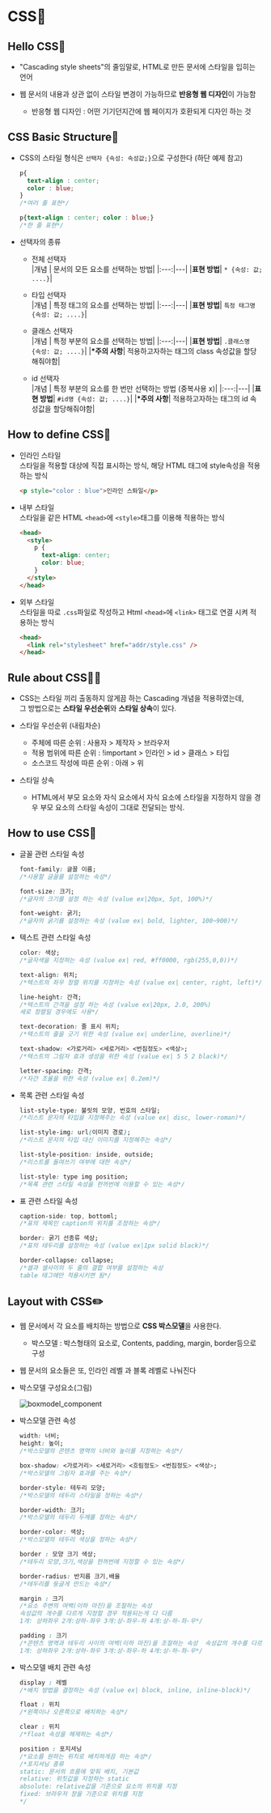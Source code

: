 # CSS📜

## Hello CSS👋

- "Cascading style sheets"의 줄임말로, HTML로 만든 문서에 스타일을 입히는 언어

- 웹 문서의 내용과 상관 없이 스타일 변경이 가능하므로 **반응형 웹 디자인**이 가능함

  - 반응형 웹 디자인 : 어떤 기기던지간에 웹 페이지가 호환되게 디자인 하는 것<br>

## CSS Basic Structure🧱

- CSS의 스타일 형식은 `선택자 {속성: 속성값;}`으로 구성한다 (하단 예제 참고)

  ```CSS
  p{
    text-align : center;
    color : blue;
  }
  /*여러 줄 표현*/

  p{text-align : center; color : blue;}
  /*한 줄 표현*/
  ```

- 선택자의 종류

  - 전체 선택자 <br>
    |개념 | 문서의 모든 요소를 선택하는 방법|
    |:---:|---|
    |**표현 방법**| `* {속성: 값; ....}`|

  - 타입 선택자<br>
    |개념 | 특정 태그의 요소를 선택하는 방법|
    |:---:|---|
    |**표현 방법**| `특정 태그명 {속성: 값; ....}`|

  - 클래스 선택자<br>
    |개념 | 특정 부분의 요소를 선택하는 방법|
    |:---:|---|
    |**표현 방법**| `.클래스명 {속성: 값; ....}`|
    |**\*주의 사항**| 적용하고자하는 태그의 class 속성값을 할당해줘야함|

  - id 선택자<br>
    |개념 | 특정 부분의 요소를 한 번만 선택하는 방법 (중복사용 x)|
    |:---:|---|
    |**표현 방법**| `#id명 {속성: 값; ....}`|
    |**\*주의 사항**| 적용하고자하는 태그의 id 속성값을 할당해줘야함|

## How to define CSS📝

- 인라인 스타일<br>
  스타일을 적용할 대상에 직접 표시하는 방식, 해당 HTML 태그에 style속성을 적용하는 방식<br>

  ```html
  <p style="color : blue">인라인 스톼일</p>
  ```

- 내부 스타일<br>
  스타일을 같은 HTML `<head>`에 `<style>`태그를 이용해 적용하는 방식

  ```html
  <head>
    <style>
      p {
        text-align: center;
        color: blue;
      }
    </style>
  </head>
  ```

- 외부 스타일<br>
  스타일을 따로 `.css`파일로 작성하고 Html `<head>`에 `<link>` 태그로 연결 시켜 적용하는 방식

  ```html
  <head>
    <link rel="stylesheet" href="addr/style.css" />
  </head>
  ```

## Rule about CSS👨‍💻

- CSS는 스타일 끼리 출동하지 않게끔 하는 Cascading 개념을 적용하였는데,<br>그 방법으로는 **스타일 우선순위**와 **스타일 상속**이 있다.

- 스타일 우선순위 (내림차순)

  - 주체에 따른 순위 : 사용자 > 제작자 > 브라우저
  - 적용 범위에 따른 순위 : !important > 인라인 > id > 클래스 > 타입
  - 소스코드 작성에 따른 순위 : 아래 > 위

- 스타일 상속
  - HTML에서 부모 요소와 자식 요소에서 자식 요소에 스타일을 지정하지 않을 경우 부모 요소의 스타일 속성이 그대로 전달되는 방식.

## How to use CSS📕

- 글꼴 관련 스타일 속성

  ```css
  font-family: 글꼴 이름;
  /*사용할 글꼴를 설정하는 속성*/

  font-size: 크기;
  /*글자의 크기를 설정 하는 속성 (value ex|20px, 5pt, 100%)*/

  font-weight: 굵기;
  /*글자의 굵기를 설정하는 속성 (value ex| bold, lighter, 100~900)*/
  ```

- 텍스트 관련 스타일 속성

  ```css
  color: 색상;
  /*글자색을 지정하는 속성 (value ex| red, #ff0000, rgb(255,0,0))*/

  text-align: 위치;
  /*텍스트의 좌우 정렬 위치를 지정하는 속성 (value ex| center, right, left)*/

  line-height: 간격;
  /*텍스트의 간격을 설정 하는 속성 (value ex|20px, 2.0, 200%)
  세로 정렬일 경우에도 사용*/

  text-decoration: 줄 표시 위치;
  /*텍스트의 줄을 긋기 위한 속성 (value ex| underline, overline)*/

  text-shadow: <가로거리> <세로거리> <번짐정도> <색상>;
  /*텍스트의 그림자 효과 생성을 위한 속성 (value ex| 5 5 2 black)*/

  letter-spacing: 간격;
  /*자간 조율을 위한 속성 (value ex| 0.2em)*/
  ```

- 목록 관련 스타일 속성

  ```css
  list-style-type: 불릿의 모양, 번호의 스타일;
  /*리스트 문자의 타입을 지정해주는 속성 (value ex| disc, lower-roman)*/

  list-style-img: url(이미지 경로);
  /*리스트 문자의 타입 대신 이미지를 지정해주는 속성*/

  list-style-position: inside, outside;
  /*리스트를 들여쓰기 여부에 대한 속성*/

  list-style: type img position;
  /*목록 관련 스타일 속성을 한꺼번에 이용할 수 있는 속성*/
  ```

- 표 관련 스타일 속성

  ```css
  caption-side: top, bottoml;
  /*표의 제목인 caption의 위치를 조정하는 속성*/

  border: 굵기 선종류 색상;
  /*표의 테두리를 설정하는 속성 (value ex|1px solid black)*/

  border-collapse: collapse;
  /*셀과 셀사이의 두 줄의 결합 여부를 설정하는 속성
  table 태그에만 적용시키면 됨*/
  ```

## Layout with CSS✏️

- 웹 문서에서 각 요소를 배치하는 방법으로 **CSS 박스모델**을 사용한다.
  - 박스모델 : 박스형태의 요소로, Contents, padding, margin, border등으로 구성
- 웹 문서의 요소들은 또, 인라인 레벨 과 블록 레벨로 나눠진다

- 박스모델 구성요소(그림)<br>
  <!--![구성요소](.\img\boxmodel_component.png) -->
  ![boxmodel_component](https://user-images.githubusercontent.com/71952165/133574962-1a270806-dbb3-4e0a-ab28-dd873fbd043c.PNG)

- 박스모델 관련 속성

  ```css
  width: 너비;
  height: 높이;
  /*박스모델의 콘텐츠 영역의 너비와 높이를 지정하는 속성*/

  box-shadow: <가로거리> <세로거리> <흐림정도> <번짐정도> <색상>;
  /*박스모델의 그림자 효과를 주는 속성*/

  border-style: 테두리 모양;
  /*박스모델의 테두리 스타일을 정하는 속성*/

  border-width: 크기;
  /*박스모델의 테두리 두께를 정하는 속성*/

  border-color: 색상;
  /*박스모델의 테두리 색상을 정하는 속성*/

  border : 모양 크기 색상;
  /*테두리 모양,크기,색상을 한꺼번에 지정할 수 있는 속성*/

  border-radius: 반지름 크기,배율
  /*테두리를 둥글게 만드는 속성*/

  margin : 크기
  /*요소 주변의 여백(이하 마진)을 조절하는 속성
  속성값의 개수를 다르게 지정할 경우 적용되는게 다 다름
  1개: 상하좌우 2개:상하-좌우 3개:상-좌우-하 4개:상-하-좌-우*/

  padding : 크기
  /*콘텐츠 영역과 테두리 사이의 여백(이하 마진)을 조절하는 속성  속성값의 개수를 다르게 지정할 경우 적용되는게 다 다름
  1개: 상하좌우 2개:상하-좌우 3개:상-좌우-하 4개:상-하-좌-우*/
  ```

- 박스모델 배치 관련 속성

  ```css
  display : 레벨
  /*배치 방법을 결정하는 속성 (value ex| block, inline, inline-block)*/

  float : 위치
  /*왼쪽이나 오른쪽으로 배치하는 속성*/

  clear : 위치
  /*float 속성을 해제하는 속성*/

  position : 포지셔닝
  /*요소를 원하는 위치로 배치하게끔 하는 속성*/
  /*포지셔닝 종류
  static: 문서의 흐름에 맞춰 배치, 기본값
  relative: 위칫값을 지정하는 static
  absolute: relative값을 기준으로 요소의 위치를 지정
  fixed: 브라우저 창을 기준으로 위치를 지정
  */
  ```
